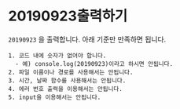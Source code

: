# 20190923출력하기

`20190923` 을 출력합니다. 아래 기준만 만족하면 됩니다.

```text
1. 코드 내에 숫자가 없어야 합니다.
  - 예) console.log(20190923)이라고 하시면 안됩니다.
2. 파일 이름이나 경로를 사용해서는 안됩니다.
3. 시간, 날짜 함수를 사용해서는 안됩니다.
4. 에러 번호 출력을 이용해서는 안됩니다.
5. input을 이용해서는 안됩니다.
```
